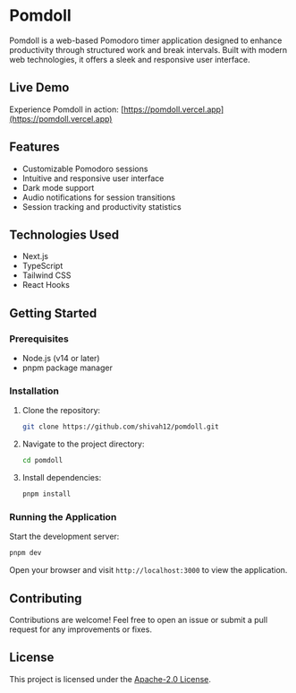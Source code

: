 # Pomdoll

Pomdoll is a web-based Pomodoro timer application designed to enhance productivity through structured work and break intervals. Built with modern web technologies, it offers a sleek and responsive user interface.

## Live Demo

Experience Pomdoll in action: [https://pomdoll.vercel.app](https://pomdoll.vercel.app)

## Features

- Customizable Pomodoro sessions
- Intuitive and responsive user interface
- Dark mode support
- Audio notifications for session transitions
- Session tracking and productivity statistics

## Technologies Used

- Next.js
- TypeScript
- Tailwind CSS
- React Hooks

## Getting Started

### Prerequisites

- Node.js (v14 or later)
- pnpm package manager

### Installation

1. Clone the repository:
   ```bash
   git clone https://github.com/shivah12/pomdoll.git


2. Navigate to the project directory:

   ```bash
   cd pomdoll
   ```

3. Install dependencies:

   ```bash
   pnpm install
   ```

### Running the Application

Start the development server:

```bash
pnpm dev
```

Open your browser and visit `http://localhost:3000` to view the application.


## Contributing

Contributions are welcome! Feel free to open an issue or submit a pull request for any improvements or fixes.

## License

This project is licensed under the [Apache-2.0 License](LICENSE).


